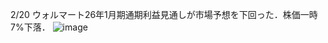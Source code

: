 2/20 ウォルマート26年1月期通期利益見通しが市場予想を下回った．株価一時7%下落．
![image](https://github.com/user-attachments/assets/2b9af8dc-938f-4428-b441-93f30432aa6e)

